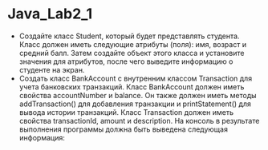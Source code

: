 # Java_Lab2_1
* Создайте класс Student, который будет представлять студента. Класс должен иметь следующие атрибуты (поля): имя, возраст и средний балл. Затем создайте объект этого класса и установите значения для атрибутов, после чего выведите информацию о студенте на экран.
* Создать класс BankAccount с внутренним классом Transaction для учета банковских транзакций. Класс BankAccount должен иметь свойства accountNumber и balance. Он также должен иметь методы addTransaction() для добавления транзакции и printStatement() для вывода истории транзакций. Класс Transaction должен иметь свойства transactionId, amount и description. На консоль в результате выполнения программы должна быть выведена следующая информация:

